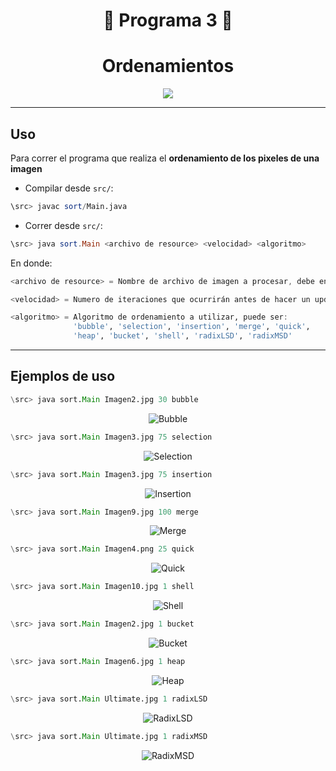 <div align="center">

# 🚀 **Programa 3** 🌃



# **Ordenamientos**


</div>


<div align="center">

[![](https://media.giphy.com/media/2ysW1pzDWv3SlxFUE3/giphy.gif)](https://www.youtube.com/watch?v=q3yJ_yDhNVk)

</div>


---

## **Uso**

Para correr el programa que realiza el **ordenamiento de los pixeles de una imagen**
- Compilar desde `src/`:

```Haskell
\src> javac sort/Main.java
```

- Correr desde `src/`:

```Haskell
\src> java sort.Main <archivo de resource> <velocidad> <algoritmo>
```

En donde:

```Dart
<archivo de resource> = Nombre de archivo de imagen a procesar, debe encontrarse en la carpeta 'resource'
```

```Kotlin
<velocidad> = Numero de iteraciones que ocurrirán antes de hacer un update a la interfaz grafica
```

```Julia
<algoritmo> = Algoritmo de ordenamiento a utilizar, puede ser:
              'bubble', 'selection', 'insertion', 'merge', 'quick',
              'heap', 'bucket', 'shell', 'radixLSD', 'radixMSD'
```


----

## **Ejemplos de uso**

```Julia
\src> java sort.Main Imagen2.jpg 30 bubble
```

<div align="center">

![Bubble](./../../Media/Bubble-Vel-30.gif)

</div>

```Julia
\src> java sort.Main Imagen3.jpg 75 selection
```

<div align="center">

![Selection](./../../Media/Selection-Vel-75.gif)

</div>


```Julia
\src> java sort.Main Imagen3.jpg 75 insertion
```

<div align="center">

![Insertion](./../../Media/Insertion-Vel-75.gif)

</div>


```Julia
\src> java sort.Main Imagen9.jpg 100 merge
```

<div align="center">

![Merge](./../../Media/Merge-Vel-100.gif)

</div>


```Julia
\src> java sort.Main Imagen4.png 25 quick
```

<div align="center">

![Quick](./../../Media/Quick-Vel-25.gif)

</div>


```Julia
\src> java sort.Main Imagen10.jpg 1 shell
```

<div align="center">

![Shell](./../../Media/Shell-Vel-1.gif)

</div>


```Julia
\src> java sort.Main Imagen2.jpg 1 bucket
```

<div align="center">

![Bucket](./../../Media/Bucket-Vel-1.gif)

</div>


```Julia
\src> java sort.Main Imagen6.jpg 1 heap
```

<div align="center">

![Heap](./../../Media/Heap-Vel-1.gif)

</div>


```Julia
\src> java sort.Main Ultimate.jpg 1 radixLSD
```

<div align="center">

![RadixLSD](./../../Media/RadixLSD-Vel-1.gif)

</div>


```Julia
\src> java sort.Main Ultimate.jpg 1 radixMSD
```

<div align="center">

![RadixMSD](./../../Media/RadixMSD-Vel-1.gif)

</div>
